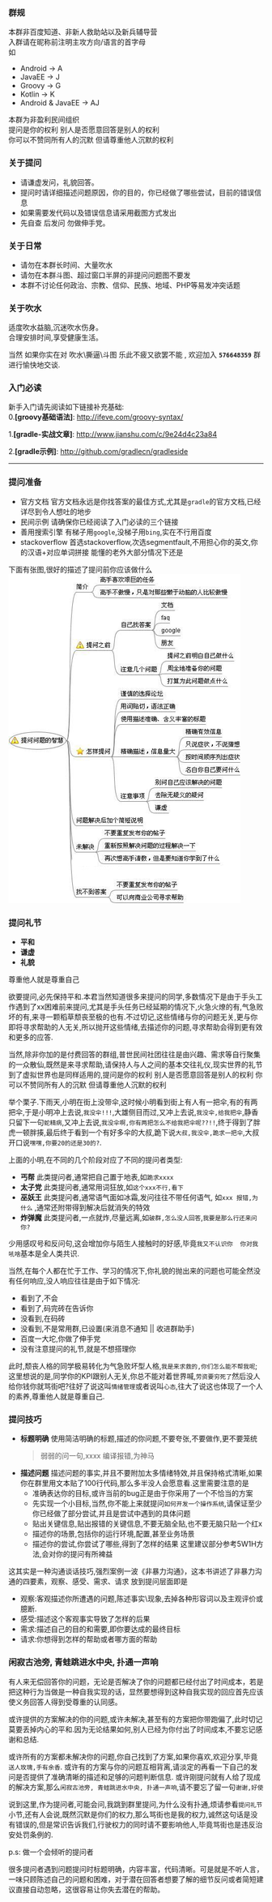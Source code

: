 
### 群规

本群非百度知道、非新人救助站以及新兵辅导营    
入群请在昵称前注明主攻方向/语言的首字母   
如 
- Android -> A
- JavaEE -> J
- Groovy -> G
- Kotlin -> K
- Android & JavaEE -> AJ


本群为非盈利民间组织   
提问是你的权利 别人是否愿意回答是别人的权利   
你可以不赞同所有人的沉默 但请尊重他人沉默的权利   


###  关于提问 
- 请谦虚发问，礼貌回答。
- 提问时请详细描述问题原因，你的目的，你已经做了哪些尝试，目前的错误信息
- 如果需要发代码以及错误信息请采用截图方式发出
- 先自查 后发问 勿做伸手党。


###  关于日常
- 请勿在本群长时间、大量吹水
- 请勿在本群斗图、超过窗口半屏的非提问问题图不要发
- 本群不讨论任何政治、宗教、信仰、民族、地域、PHP等易发冲突话题

### 关于吹水 
适度吹水益脑,沉迷吹水伤身。    
合理安排时间,享受健康生活。    
 
当然 如果你实在对 吹水\撕逼\斗图 乐此不疲又欲罢不能 , 欢迎加入 **`576648359`** 群进行愉快地交谈.

### 入门必读
新手入门请先阅读如下链接补充基础:    
0.**[groovy基础语法]**: http://ifeve.com/groovy-syntax/

1.**[gradle-实战文章]**: http://www.jianshu.com/c/9e24d4c23a84

2.**[gradle示例]**: http://github.com/gradlecn/gradleside


****
### 提问准备
- 官方文档
  官方文档永远是你找答案的最佳方式,尤其是`gradle`的官方文档,已经详尽到令人想吐的地步
- 民间示例
  请确保你已经阅读了入门必读的三个链接
- 善用搜索引擎
  有梯子用`google`,没梯子用`bing`,实在不行用百度
- stackoverflow
  首选stackoverflow,次选segmentfault,不用担心你的英文,你的汉语+对应单词拼接 能懂的老外大部分情况下还是

下面有张图,很好的描述了提问前你应该做什么
![ask.png](ask.png)



### 提问礼节

- **平和**
- **谦虚**
- **礼貌**

尊重他人就是尊重自己

欲要提问,必先保持平和.本君当然知道很多来提问的同学,多数情况下是由于手头工作遇到了xx困难前来提问,尤其是手头任务已经延期的情况下,火急火燎的有,气急败坏的有,来寻一颗稻草颓丧至极的也有.不过切记,这些情绪与你的问题无关,更与你即将寻求帮助的人无关,所以抛开这些情绪,去描述你的问题,寻求帮助会得到更有效和更多的应答.

当然,除非你加的是付费回答的群组,普世民间社团往往是由兴趣、需求等自行聚集的一众散仙,既然是来寻求帮助,请保持人与人之间的基本交往礼仪,现实世界的礼节到了虚拟世界也是同样适用的,提问是你的权利 别人是否愿意回答是别人的权利 你可以不赞同所有人的沉默 但请尊重他人沉默的权利  

举个栗子.下雨天,小明在街上没带伞,这时候小明看到街上有人有一把伞,有的有两把伞,于是小明冲上去说,`我没伞!!!`,大雄侧目而过,又冲上去说,`我没伞,给我把伞`,静香只留下一句`蛇精病`,又冲上去说,`我没伞啊,你有两把怎么不给我把伞呢??!!`,终于得到了胖虎一顿胖揍,最后终于看到一个有好多伞的大叔,跪下说`大叔,我没伞,跪求一把伞`,大叔开口说`嘿嘿,你要20的还是30的?`.

上面的小明,在不同的几个阶段对应了不同的提问者类型:

- **丐帮**
  此类提问者,通常把自己置于地表,如`跪求xxxx`
- **太子党**
  此类提问者,通常用词狂放,如`这个xxx不行,看下`
- **巫妖王**
  此类提问者,通常语气面如冰霜,发问往往不带任何语气, 如`xxx 报错,为什么` ,通常还附带得到解决后就消失的特效
- **炸弹魔**
  此类提问者,一点就炸,尽量远离,如`破群,怎么没人回答`,`我要是那么行还来问你?`

少用感叹号和反问句,这会增加你与陌生人接触时的好感,毕竟`我又不认识你  你对我吼啥`基本是全人类共识.


当然,在每个人都在忙于工作、学习的情况下,你礼貌的抛出来的问题也可能全然没有任何响应,没人响应往往是由于如下情况:

- 看到了,不会
- 看到了,码完砖在告诉你
- 没看到,在码砖
- 没看到,不是常用群,已设置(来消息不通知 || 收进群助手)
- 百度一大坨,你做了伸手党
- 没有注意提问的礼节,就是不想搭理你

此时,颓丧人格的同学极易转化为气急败坏型人格,`我是来求救的,你们怎么能不帮我呢`;这里想说的是,同学你的KPI跟别人无关,你总不能对着世界喊,`劳资要穷死了`然后没人给你钱你就骂街吧?往好了说这叫`情绪管理`或者说叫`心态`,往大了说这也体现了一个人的素养,尊重他人就是尊重自己.

### 提问技巧

- **标题明确**
  使用简洁明确的标题,描述的你问题,不要夸张,不要做作,更不要笼统
  > 弱弱的问一句,xxxx
  > 编译报错,为神马
- **描述问题**
  描述问题的事实,并且不要附加太多情绪特效,并且保持格式清晰,如果你在群里用文本贴了100行代码,那么多半没人会愿意看.这里需要注意的是
  - 准确表达你的目标,或许当前的bug正是由于你采用了一个不恰当的方案
  - 先实现一个小目标,当然,你不能上来就提问`如何开发一个操作系统`,请保证至少你已经做了部分尝试,并且是尝试中遇到的具体问题
  - 贴出关键信息,贴出报错的关键信息,不要无脑全贴,也不要无脑只贴一个红x
  - 描述你的场景,包括你的运行环境,配置,甚至业务场景
  - 描述你的尝试,你尝试了哪些,得到了怎样的结果
  这里建议部分参考5W1H方法,会对你的提问有所裨益


这其实是一种沟通谈话技巧,强烈案例一波《非暴力沟通》，这本书讲述了非暴力沟通的四要素，观察、感受、需求、请求
放到提问层面即是
- 观察:客观描述你所遭遇的问题,陈述事实\现象,去掉各种形容词以及主观评价或臆断.
- 感受:描述这个客观事实导致了怎样的后果
- 需求:描述自己的目的和需要,即你要达成的最终目标
- 请求:你想得到怎样的帮助或者哪方面的帮助

### 闲寂古池旁, 青蛙跳进水中央, 扑通一声响

有人来无偿回答你的问题，无论是否解决了你的问题都已经付出了时间成本，若是把这种行为当做是一种自我实现的话，显然要想得到这种自我实现的回应首先应该使义务回答人得到受尊重的认同感。

或许提供的方案解决的你的问题,或许未解决,甚至有的方案把你带跑偏了,此时切记莫要丢掉内心的平和.因为无论结果如何,别人已经为你付出了时间成本,不要忘记感谢和总结.

或许所有的方案都未解决你的问题,你自己找到了方案,如果你喜欢,欢迎分享,毕竟`送人玫瑰,手有余香`.
或许有的方案与你的问题互相背离,请淡定的再看一下自己的发问是否提供了准确清晰的描述和足够的问题判断信息.
或许刚提问就有人给了现成的解决方案,那么`闲寂古池旁, 青蛙跳进水中央, 扑通一声响`,请不要忘了留一句`谢谢,好使`

说到这里,作为提问者,可能会问,我跳到群里提问,为什么没有扑通,烦请参看`提问礼节`小节,还有人会说,既然沉默是你们的权力,那么骂街也是我的权力,诚然这句话是没有错误的,但是常识告诉我们,行驶权力的同时请不要影响他人,毕竟骂街也是违反治安处罚条例的.


p.s: 做一个会倾听的提问者

很多提问者遇到问题提问时标题明确，内容丰富，代码清晰。可是就是不听人言，一味只顾陈述自己的问题和困难，对于潜在回答者想要了解的细节反问或者简短建议直接自动忽略，这很容易让你失去潜在的帮助。
